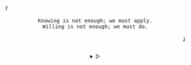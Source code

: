 <p align="left"><b><samp>「</samp></b></p>
  <p align="center">
    <samp>
      Knowing is not enough; we must apply.<br>
      Willing is not enough; we must do.<br>
    </samp>
  </p>
<p align="right"><b><samp>」</samp></b></p>

<br>

<details align="center">

<summary>
  &#9655;
</summary>
  
<h2></h2><br>
<p align="center">
  <samp>
    [ Hi there, I'm Govind Sankar. ]
  </samp>
</p>


<p align="center">
  <samp>
    [ I'm a sophomore doing his Bachelor of Technology degree programme in Computer Science. ]
  </samp>
</p>
<h2></h2><br>
<p align="center">
  <samp>
    <a ref=[![GitHub Streak](http://github-readme-streak-stats.herokuapp.com?user=sxnkr&theme=dark&background=000000)](https://git.io/streak-stats)>
    </a>
  </samp>
</p>
<h2></h2><br>

</details>
